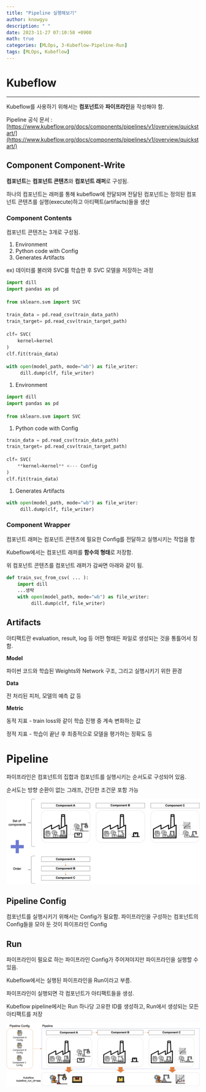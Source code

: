 ```yaml
---
title: "Pipeline 실행해보기"
author: knowgyu
description: " "
date: 2023-11-27 07:10:58 +0900
math: true
categories: [MLOps, 3-Kubeflow-Pipeline-Run]
tags: [MLOps, Kubeflow]
---
```


# Kubeflow

---

Kubeflow를 사용하기 위해서는 **컴포넌트**와 **파이프라인**을 작성해야 함.

Pipeline 공식 문서 : [https://www.kubeflow.org/docs/components/pipelines/v1/overview/quickstart/](https://www.kubeflow.org/docs/components/pipelines/v1/overview/quickstart/)<br>

## Component Component-Write

**컴포넌트**는 **컴포넌트 콘텐츠**와 **컴포넌트 래퍼**로 구성됨.

하나의 컴포넌트는 래퍼를 통해 kubeflow에 전달되며 전달된 컴포넌트는 정의된 컴포넌트 콘텐츠를 실행(execute)하고 아티팩트(artifacts)들을 생산

### Component Contents

컴포넌트 콘텐츠는 3개로 구성됨.

1. Environment
2. Python code with Config
3. Generates Artifacts

ex) 데이터를 불러와 SVC를 학습한 후 SVC 모델을 저장하는 과정

```python
import dill
import pandas as pd

from sklearn.svm import SVC

train_data = pd.read_csv(train_data_path)
train_target= pd.read_csv(train_target_path)

clf= SVC(
    kernel=kernel
)
clf.fit(train_data)

with open(model_path, mode="wb") as file_writer:
     dill.dump(clf, file_writer)
```

1. Environment

```python
import dill
import pandas as pd

from sklearn.svm import SVC
```

1. Python code with Config

```python
train_data = pd.read_csv(train_data_path)
train_target= pd.read_csv(train_target_path)

clf= SVC(
    **kernel=kernel** <--- Config
)
clf.fit(train_data)
```

1. Generates Artifacts

```python
with open(model_path, mode="wb") as file_writer:
     dill.dump(clf, file_writer)
```

### Component Wrapper

컴포넌트 래퍼는 컴포넌트 콘텐츠에 필요한 Config를 전달하고 실행시키는 작업을 함

Kubeflow에서는 컴포넌트 래퍼를 **함수의 형태**로 저장함.

위 컴포넌트 콘텐츠를 컴포넌트 래퍼가 감싸면 아래와 같이 됨.

```python
def train_svc_from_csv( ... ):
	import dill
	...생략
	with open(model_path, mode="wb") as file_writer:
	     dill.dump(clf, file_writer)
```

## Artifacts

아티팩트란 evaluation, result, log 등 어떤 형태든 파일로 생성되는 것을 통틀어서 칭함.

**Model**

파이썬 코드와 학습된 Weights와 Network 구조, 그리고 실행시키기 위한 환경

**Data**

전 처리된 피처, 모델의 예측 값 등

**Metric**

동적 지표 - train loss와 같이 학습 진행 중 계속 변화하는 값

정적 지표 - 학습이 끝난 후 최종적으로 모델을 평가하는 정확도 등

# Pipeline

파이프라인은 컴포넌트의 집합과 컴포넌트를 실행시키는 순서도로 구성되어 있음.

순서도는 방향 순환이 없는 그래프, 간단한 조건문 포함 가능

![Untitled](/assets/img/kubeflow/kubepipe501.png)

## Pipeline Config

컴포넌트를 실행시키기 위해서는 Config가 필요함. 
파이프라인을 구성하는 컴포넌트의 Config들을 모아 둔 것이 파이프라인 Config

## Run

파이프라인이 필요로 하는 파이프라인 Config가 주어져야지만 파이프라인을 실행할 수 있음.

Kubeflow에서는 실행된 파이프라인을 Run이라고 부름.

파이프라인이 실행되면 각 컴포넌트가 아티팩트들을 생성.

Kubeflow pipeline에서는 Run 하나당 고유한 ID를 생성하고, Run에서 생성되는 모든 아티팩트를 저장

![Untitled](/assets/img/kubeflow/kubepipe502.png)
